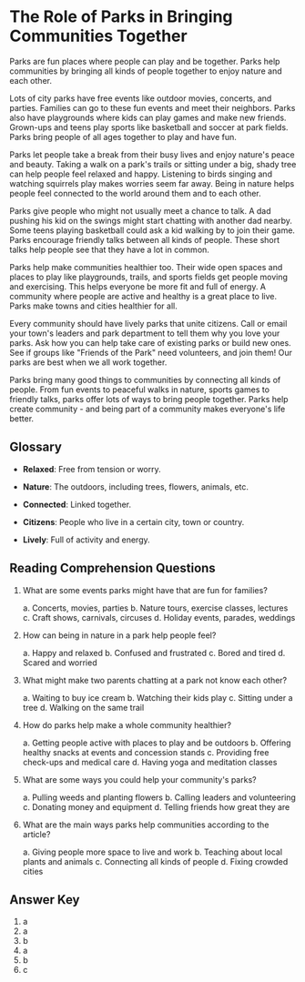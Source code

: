 # The Role of Parks in Bringing Communities Together

Parks are fun places where people can play and be together. Parks help communities by bringing all kinds of people together to enjoy nature and each other.

Lots of city parks have free events like outdoor movies, concerts, and parties. Families can go to these fun events and meet their neighbors. Parks also have playgrounds where kids can play games and make new friends. Grown-ups and teens play sports like basketball and soccer at park fields. Parks bring people of all ages together to play and have fun.

Parks let people take a break from their busy lives and enjoy nature's peace and beauty. Taking a walk on a park's trails or sitting under a big, shady tree can help people feel relaxed and happy. Listening to birds singing and watching squirrels play makes worries seem far away. Being in nature helps people feel connected to the world around them and to each other.

Parks give people who might not usually meet a chance to talk. A dad pushing his kid on the swings might start chatting with another dad nearby. Some teens playing basketball could ask a kid walking by to join their game. Parks encourage friendly talks between all kinds of people. These short talks help people see that they have a lot in common.

Parks help make communities healthier too. Their wide open spaces and places to play like playgrounds, trails, and sports fields get people moving and exercising. This helps everyone be more fit and full of energy. A community where people are active and healthy is a great place to live. Parks make towns and cities healthier for all.

Every community should have lively parks that unite citizens. Call or email your town's leaders and park department to tell them why you love your parks. Ask how you can help take care of existing parks or build new ones. See if groups like "Friends of the Park" need volunteers, and join them! Our parks are best when we all work together.

Parks bring many good things to communities by connecting all kinds of people. From fun events to peaceful walks in nature, sports games to friendly talks, parks offer lots of ways to bring people together. Parks help create community - and being part of a community makes everyone's life better.

## Glossary

- **Relaxed**: Free from tension or worry.

- **Nature**: The outdoors, including trees, flowers, animals, etc.

- **Connected**: Linked together.

- **Citizens**: People who live in a certain city, town or country.

- **Lively**: Full of activity and energy.

## Reading Comprehension Questions

1. What are some events parks might have that are fun for families?

   a. Concerts, movies, parties
   b. Nature tours, exercise classes, lectures
   c. Craft shows, carnivals, circuses
   d. Holiday events, parades, weddings

2. How can being in nature in a park help people feel?

   a. Happy and relaxed
   b. Confused and frustrated
   c. Bored and tired
   d. Scared and worried

3. What might make two parents chatting at a park not know each other?

   a. Waiting to buy ice cream
   b. Watching their kids play
   c. Sitting under a tree
   d. Walking on the same trail

4. How do parks help make a whole community healthier?

   a. Getting people active with places to play and be outdoors
   b. Offering healthy snacks at events and concession stands
   c. Providing free check-ups and medical care
   d. Having yoga and meditation classes

5. What are some ways you could help your community's parks?

   a. Pulling weeds and planting flowers
   b. Calling leaders and volunteering
   c. Donating money and equipment
   d. Telling friends how great they are

6. What are the main ways parks help communities according to the article?

   a. Giving people more space to live and work
   b. Teaching about local plants and animals
   c. Connecting all kinds of people
   d. Fixing crowded cities

## Answer Key

1. a
2. a
3. b
4. a
5. b
6. c

